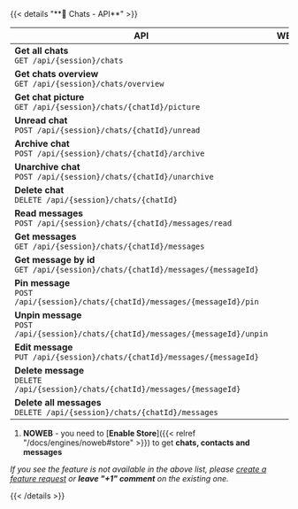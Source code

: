 <div></div>
{{< details "**💬 Chats - API**" >}}

| **API**                                                                                | WEBJS | GOWS | NOWEB |
|----------------------------------------------------------------------------------------|:-----:|:----:|:-----:|
| **Get all chats** <br> `GET /api/{session}/chats`                                      |  ✔️   |  ✔️  |  ✔️¹  |
| **Get chats overview** <br> `GET /api/{session}/chats/overview`                        |  ✔️   |  ✔️  |  ✔️¹  |
| **Get chat picture** <br> `GET /api/{session}/chats/{chatId}/picture`                  |  ✔️   |  ✔️  |  ✔️¹  |
| **Unread chat** <br> `POST /api/{session}/chats/{chatId}/unread`                       |  ✔️   |  ✔️  |  ✔️¹  |
| **Archive chat** <br> `POST /api/{session}/chats/{chatId}/archive`                     |  ✔️   |      |  ✔️¹  |
| **Unarchive chat** <br> `POST /api/{session}/chats/{chatId}/unarchive`                 |  ✔️   |      |  ✔️¹  |
| **Delete chat** <br> `DELETE /api/{session}/chats/{chatId}`                            |  ✔️   |      |       |
| **Read messages** <br> `POST /api/{session}/chats/{chatId}/messages/read`              |  ✔️   |  ✔️  |  ✔️¹  |
| **Get messages** <br> `GET /api/{session}/chats/{chatId}/messages`                     |  ✔️   |  ✔️  |  ✔️¹  |
| **Get message by id** <br> `GET /api/{session}/chats/{chatId}/messages/{messageId}`    |  ✔️   |  ✔️  |  ✔️¹  |
| **Pin message** <br> `POST /api/{session}/chats/{chatId}/messages/{messageId}/pin`     |  ✔️   |      |  ✔️   |
| **Unpin message** <br> `POST /api/{session}/chats/{chatId}/messages/{messageId}/unpin` |  ✔️   |      |  ✔️   |
| **Edit message** <br> `PUT /api/{session}/chats/{chatId}/messages/{messageId}`         |  ✔️   |      |  ✔️   |
| **Delete message** <br> `DELETE /api/{session}/chats/{chatId}/messages/{messageId}`    |  ✔️   |      |  ✔️   |
| **Delete all messages** <br> `DELETE /api/{session}/chats/{chatId}/messages`           |  ✔️   |      |       |

1. **NOWEB** - you need to [**Enable Store**]({{< relref "/docs/engines/noweb#store" >}}) to get **chats, contacts and messages**

_If you see the feature is not available in the above list, please [create a feature request](https://github.com/devlikeapro/waha/issues/new/choose) or **leave "+1" comment** on the existing one._

{{< /details >}}

